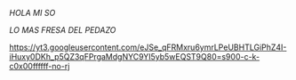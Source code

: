 *HOLA MI SO* 

_LO MAS FRESA DEL PEDAZO_

https://yt3.googleusercontent.com/eJSe_qFRMxru6ymrLPeUBHTLGiPhZ4I-iHuxy0DKh_p5QZ3qFPrgaMdgNYC9YI5yb5wEQST9Q80=s900-c-k-c0x00ffffff-no-rj

